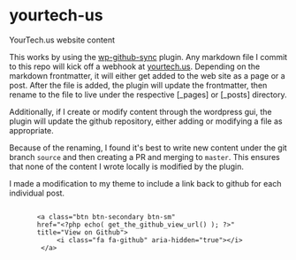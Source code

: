 # yourtech-us
YourTech.us website content

This works by using the [wp-github-sync] plugin. Any markdown file I commit to 
this repo will kick off a webhook at [yourtech.us].  Depending on the markdown frontmatter,
it will either get added to the web site as a page or a post. After the file is added, the plugin will
update the frontmatter, then rename to the file to live under the respective [_pages] or [_posts] directory.

Additionally, if I create or modify content through the wordpress gui, the plugin will update the github repository,
either adding or modifying a file as appropriate.

Because of the renaming, I found it's best to write new content under the git branch `source` and then creating a PR
 and merging to `master`. This ensures that none of the content I wrote locally is modified by the plugin. 

[yourtech.us]: https://www.yourtech.us
[wp-github-sync]: https://wordpress.org/plugins/wp-github-sync/
[frontmatter]: https://jekyllrb.com/docs/frontmatter/


I made a modification to my theme to include a link back to github for each individual post.

```$html

       <a class="btn btn-secondary btn-sm" 
       href="<?php echo( get_the_github_view_url() ); ?>" 
       title="View on Github">
            <i class="fa fa-github" aria-hidden="true"></i>
        </a>
        
```
